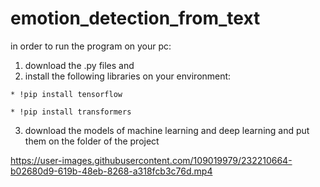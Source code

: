 # emotion_detection_from_text

in order to run the program on your pc:
  1. download the .py files and 
  2. install the following libraries on your environment:
  
    * !pip install tensorflow
    
    * !pip install transformers
    
  3. download the models of machine learning and deep learning and put them on the folder of the project 

https://user-images.githubusercontent.com/109019979/232210664-b02680d9-619b-48eb-8268-a318fcb3c76d.mp4


